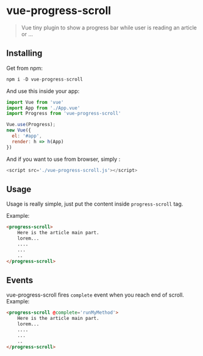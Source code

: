 
# vue-progress-scroll

> Vue tiny plugin to show a progress bar while user is reading an article or ... 

## Installing 
Get from npm:
```js
npm i -D vue-progress-scroll
```
And use this inside your app:
``` js
import Vue from 'vue'
import App from './App.vue'
import Progress from 'vue-progress-scroll'

Vue.use(Progress);
new Vue({
  el: '#app',
  render: h => h(App)
})
```

And if you want to use from browser, simply :
```js
<script src='./vue-progress-scroll.js'></script>
```
## Usage
Usage is really simple, just put the content inside `progress-scroll` tag.

Example:
```html
<progress-scroll>
	Here is the article main part.
	lorem...
	....
	...
	..
</progress-scroll>
```

## Events
vue-progress-scroll fires `complete` event when you reach end of scroll. Example:
```html
<progress-scroll @complete='runMyMethod'>
	Here is the article main part.
	lorem...
	....
	...
	..
</progress-scroll>
```
